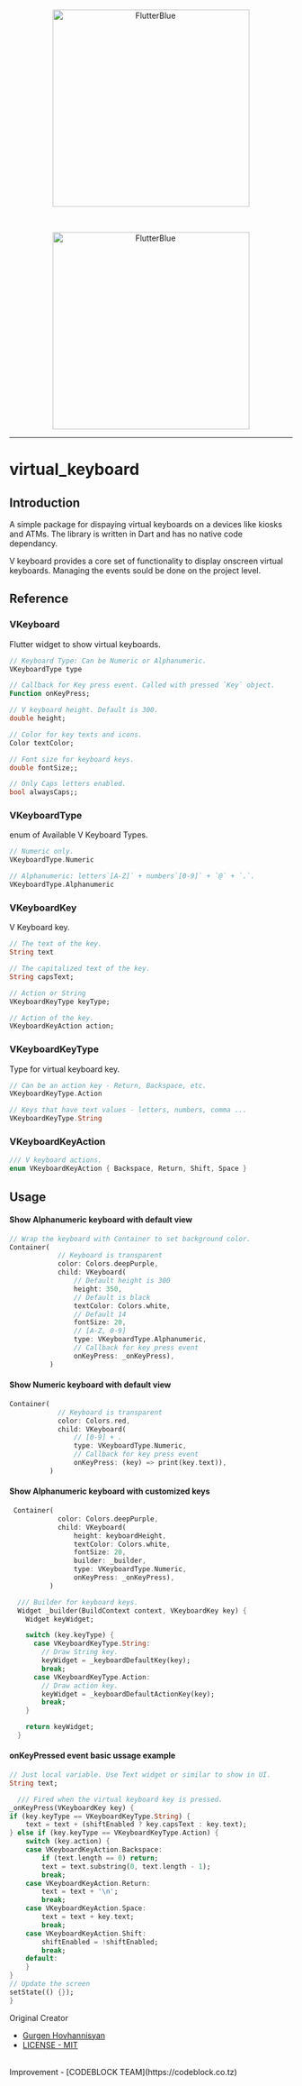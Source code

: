 
<br>
<p align="center">
<img style="height:350px;" alt="FlutterBlue" src="https://github.com/ericmaro/v-keyboard/blob/master/screen1.png?raw=true" />
</p>
<br>
<p align="center">
<img style="height:350px;" alt="FlutterBlue" src="https://github.com/ericmaro/v-keyboard/blob/master/screen2.png?raw=true" />
</p>
<hr>

# virtual_keyboard

## Introduction

A simple package for dispaying virtual keyboards on a devices like kiosks and ATMs. The library is written in Dart and has no native code dependancy.

V keyboard provides a core set of functionality to display onscreen virtual keyboards. Managing the events sould be done on the project level.

## Reference

### VKeyboard

Flutter widget to show virtual keyboards.

```dart
// Keyboard Type: Can be Numeric or Alphanumeric.
VKeyboardType type
```

```dart
// Callback for Key press event. Called with pressed `Key` object.
Function onKeyPress;
```

```dart
// V keyboard height. Default is 300.
double height;
```

```dart
// Color for key texts and icons.
Color textColor;
```

```dart
// Font size for keyboard keys.
double fontSize;;
```

```dart
// Only Caps letters enabled.
bool alwaysCaps;;
```

### VKeyboardType

enum of Available V Keyboard Types.

```dart
// Numeric only.
VKeyboardType.Numeric
```

```dart
// Alphanumeric: letters`[A-Z]` + numbers`[0-9]` + `@` + `.`.
VKeyboardType.Alphanumeric
```

### VKeyboardKey

V Keyboard key.

```dart
// The text of the key. 
String text
```

```dart
// The capitalized text of the key. 
String capsText;
```

```dart
// Action or String
VKeyboardKeyType keyType;
```

```dart
// Action of the key.
VKeyboardKeyAction action;
```

### VKeyboardKeyType

Type for virtual keyboard key.

```dart
// Can be an action key - Return, Backspace, etc.
VKeyboardKeyType.Action
```

```dart
// Keys that have text values - letters, numbers, comma ...
VKeyboardKeyType.String
```

### VKeyboardKeyAction

```dart
/// V keyboard actions.
enum VKeyboardKeyAction { Backspace, Return, Shift, Space }
```

## Usage

#### Show Alphanumeric keyboard with default view

```dart
// Wrap the keyboard with Container to set background color.
Container(
            // Keyboard is transparent
            color: Colors.deepPurple,
            child: VKeyboard(
                // Default height is 300
                height: 350,
                // Default is black
                textColor: Colors.white,
                // Default 14
                fontSize: 20,
                // [A-Z, 0-9]
                type: VKeyboardType.Alphanumeric,
                // Callback for key press event
                onKeyPress: _onKeyPress),
          )
```

#### Show Numeric keyboard with default view

```dart
Container(
            // Keyboard is transparent
            color: Colors.red,
            child: VKeyboard(
                // [0-9] + .
                type: VKeyboardType.Numeric,
                // Callback for key press event
                onKeyPress: (key) => print(key.text)),
          )
```

#### Show Alphanumeric keyboard with customized keys

```dart
 Container(
            color: Colors.deepPurple,
            child: VKeyboard(
                height: keyboardHeight,
                textColor: Colors.white,
                fontSize: 20,
                builder: _builder,
                type: VKeyboardType.Numeric,
                onKeyPress: _onKeyPress),
          )

  /// Builder for keyboard keys.
  Widget _builder(BuildContext context, VKeyboardKey key) {
    Widget keyWidget;

    switch (key.keyType) {
      case VKeyboardKeyType.String:
        // Draw String key.
        keyWidget = _keyboardDefaultKey(key);
        break;
      case VKeyboardKeyType.Action:
        // Draw action key.
        keyWidget = _keyboardDefaultActionKey(key);
        break;
    }

    return keyWidget;
  }          
```

#### onKeyPressed event basic ussage example

```dart
// Just local variable. Use Text widget or similar to show in UI.
String text;

  /// Fired when the virtual keyboard key is pressed.
_onKeyPress(VKeyboardKey key) {
if (key.keyType == VKeyboardKeyType.String) {
    text = text + (shiftEnabled ? key.capsText : key.text);
} else if (key.keyType == VKeyboardKeyType.Action) {
    switch (key.action) {
    case VKeyboardKeyAction.Backspace:
        if (text.length == 0) return;
        text = text.substring(0, text.length - 1);
        break;
    case VKeyboardKeyAction.Return:
        text = text + '\n';
        break;
    case VKeyboardKeyAction.Space:
        text = text + key.text;
        break;
    case VKeyboardKeyAction.Shift:
        shiftEnabled = !shiftEnabled;
        break;
    default:
    }
}
// Update the screen
setState(() {});
}
```
Original Creator
- [Gurgen Hovhannisyan](https://github.com/gurgenDP)
- [LICENSE - MIT](https://github.com/ericmaro/v-keyboard/LICENSE)
<br>
Improvement
- [CODEBLOCK TEAM](https://codeblock.co.tz)
